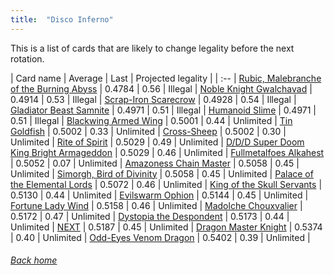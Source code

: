 ```yaml
---
title:  "Disco Inferno"
---
```


This is a list of cards that are likely to change legality before the next rotation.

| Card name | Average | Last | Projected legality |
| :-- |
[Rubic, Malebranche of the Burning Abyss](https://db.ygoprodeck.com/card/?search=Rubic,%20Malebranche%20of%20the%20Burning%20Abyss) | 0.4784 | 0.56 | Illegal |
[Noble Knight Gwalchavad](https://db.ygoprodeck.com/card/?search=Noble%20Knight%20Gwalchavad) | 0.4914 | 0.53 | Illegal |
[Scrap-Iron Scarecrow](https://db.ygoprodeck.com/card/?search=Scrap-Iron%20Scarecrow) | 0.4928 | 0.54 | Illegal |
[Gladiator Beast Samnite](https://db.ygoprodeck.com/card/?search=Gladiator%20Beast%20Samnite) | 0.4971 | 0.51 | Illegal |
[Humanoid Slime](https://db.ygoprodeck.com/card/?search=Humanoid%20Slime) | 0.4971 | 0.51 | Illegal |
[Blackwing Armed Wing](https://db.ygoprodeck.com/card/?search=Blackwing%20Armed%20Wing) | 0.5001 | 0.44 | Unlimited |
[Tin Goldfish](https://db.ygoprodeck.com/card/?search=Tin%20Goldfish) | 0.5002 | 0.33 | Unlimited |
[Cross-Sheep](https://db.ygoprodeck.com/card/?search=Cross-Sheep) | 0.5002 | 0.30 | Unlimited |
[Rite of Spirit](https://db.ygoprodeck.com/card/?search=Rite%20of%20Spirit) | 0.5029 | 0.49 | Unlimited |
[D/D/D Super Doom King Bright Armageddon](https://db.ygoprodeck.com/card/?search=D/D/D%20Super%20Doom%20King%20Bright%20Armageddon) | 0.5029 | 0.46 | Unlimited |
[Fullmetalfoes Alkahest](https://db.ygoprodeck.com/card/?search=Fullmetalfoes%20Alkahest) | 0.5052 | 0.07 | Unlimited |
[Amazoness Chain Master](https://db.ygoprodeck.com/card/?search=Amazoness%20Chain%20Master) | 0.5058 | 0.45 | Unlimited |
[Simorgh, Bird of Divinity](https://db.ygoprodeck.com/card/?search=Simorgh,%20Bird%20of%20Divinity) | 0.5058 | 0.45 | Unlimited |
[Palace of the Elemental Lords](https://db.ygoprodeck.com/card/?search=Palace%20of%20the%20Elemental%20Lords) | 0.5072 | 0.46 | Unlimited |
[King of the Skull Servants](https://db.ygoprodeck.com/card/?search=King%20of%20the%20Skull%20Servants) | 0.5130 | 0.44 | Unlimited |
[Evilswarm Ophion](https://db.ygoprodeck.com/card/?search=Evilswarm%20Ophion) | 0.5144 | 0.45 | Unlimited |
[Fortune Lady Wind](https://db.ygoprodeck.com/card/?search=Fortune%20Lady%20Wind) | 0.5158 | 0.46 | Unlimited |
[Madolche Chouxvalier](https://db.ygoprodeck.com/card/?search=Madolche%20Chouxvalier) | 0.5172 | 0.47 | Unlimited |
[Dystopia the Despondent](https://db.ygoprodeck.com/card/?search=Dystopia%20the%20Despondent) | 0.5173 | 0.44 | Unlimited |
[NEXT](https://db.ygoprodeck.com/card/?search=NEXT) | 0.5187 | 0.45 | Unlimited |
[Dragon Master Knight](https://db.ygoprodeck.com/card/?search=Dragon%20Master%20Knight) | 0.5374 | 0.40 | Unlimited |
[Odd-Eyes Venom Dragon](https://db.ygoprodeck.com/card/?search=Odd-Eyes%20Venom%20Dragon) | 0.5402 | 0.39 | Unlimited |

###### [Back home](index)